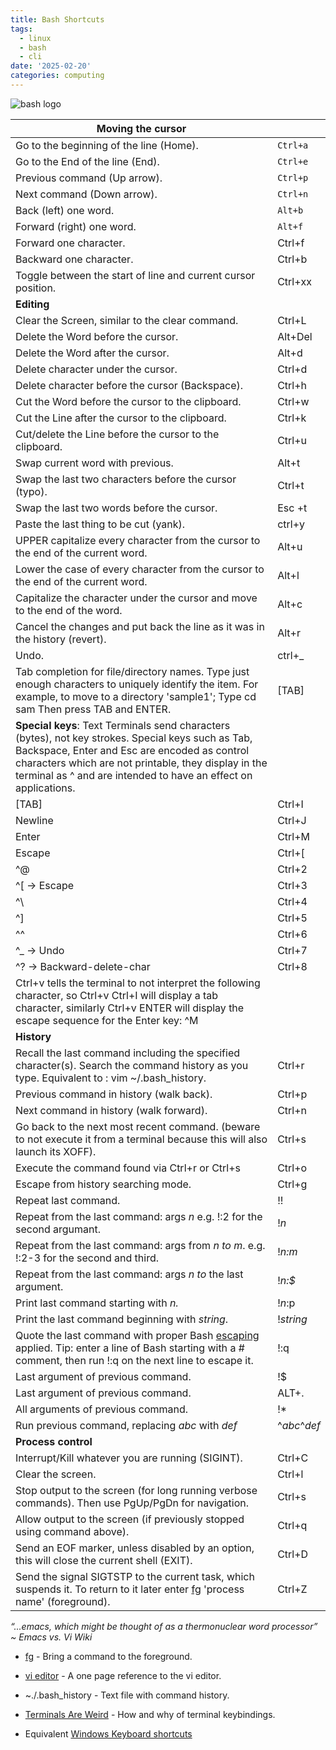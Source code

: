 ```yaml
---
title: Bash Shortcuts
tags:
  - linux
  - bash
  - cli
date: '2025-02-20'
categories: computing
---
```

![bash logo](https://miro.medium.com/v2/resize:fit:1400/format:webp/1*v4o2AXLIJaHSZmqYZk26qA.jpeg)

| **Moving the cursor** |  |
| --- | --- |
| Go to the beginning of the line (Home). | `Ctrl+a` |
| Go to the End of the line (End). | `Ctrl+e` |
| Previous command (Up arrow). | `Ctrl+p` |
| Next command (Down arrow). | `Ctrl+n` |
| Back (left) one word. | `Alt+b` |
| Forward (right) one word. | `Alt+f` |
| Forward one character. | Ctrl+f |
| Backward one character. | Ctrl+b |
| Toggle between the start of line and current cursor position. | Ctrl+xx |
| **Editing** |  |
| Clear the Screen, similar to the clear command. | Ctrl+L |
| Delete the Word before the cursor. | Alt+Del |
| Delete the Word after the cursor. | Alt+d |
| Delete character under the cursor. | Ctrl+d |
| Delete character before the cursor (Backspace). | Ctrl+h |
| Cut the Word before the cursor to the clipboard. | Ctrl+w |
| Cut the Line after the cursor to the clipboard. | Ctrl+k |
| Cut/delete the Line before the cursor to the clipboard. | Ctrl+u |
| Swap current word with previous. | Alt+t |
| Swap the last two characters before the cursor (typo). | Ctrl+t |
| Swap the last two words before the cursor. | Esc +t |
| Paste the last thing to be cut (yank). | ctrl+y |
| UPPER capitalize every character from the cursor to the end of the current word. | Alt+u |
| Lower the case of every character from the cursor to the end of the current word. | Alt+l |
| Capitalize the character under the cursor and move to the end of the word. | Alt+c |
| Cancel the changes and put back the line as it was in the history (revert). | Alt+r |
| Undo. | ctrl+\_ |
| Tab completion for file/directory names. Type just enough characters to uniquely identify the item. For example, to move to a directory 'sample1'; Type cd sam Then press TAB and ENTER. | \[TAB\] |
| **Special keys**: Text Terminals send characters (bytes), not key strokes. Special keys such as Tab, Backspace, Enter and Esc are encoded as control characters which are not printable, they display in the terminal as ^ and are intended to have an effect on applications. |  |
| \[TAB\] | Ctrl+I |
| Newline | Ctrl+J |
| Enter | Ctrl+M |
| Escape | Ctrl+\[ |
| ^@ | Ctrl+2 |
| ^\[ → Escape | Ctrl+3 |
| ^\\ | Ctrl+4 |
| ^\] | Ctrl+5 |
| ^^ | Ctrl+6 |
| ^\_ → Undo | Ctrl+7 |
| ^? → Backward-delete-char | Ctrl+8 |
| Ctrl+v tells the terminal to not interpret the following character, so Ctrl+v Ctrl+I will display a tab character, similarly Ctrl+v ENTER will display the escape sequence for the Enter key: ^M |  |
| **History** |  |
| Recall the last command including the specified character(s). Search the command history as you type. Equivalent to : vim ~/.bash\_history. | Ctrl+r |
| Previous command in history (walk back). | Ctrl+p |
| Next command in history (walk forward). | Ctrl+n |
| Go back to the next most recent command. (beware to not execute it from a terminal because this will also launch its XOFF). | Ctrl+s |
| Execute the command found via Ctrl+r or Ctrl+s | Ctrl+o |
| Escape from history searching mode. | Ctrl+g |
| Repeat last command. | !! |
| Repeat from the last command: args _n_ e.g. !:2 for the second argumant. | !_n_ |
| Repeat from the last command: args from _n to m_. e.g. !:2-3 for the second and third. | !_n:m_ |
| Repeat from the last command: args _n to_ the last argument. | !_n:$_ |
| Print last command starting with _n._ | !_n_:p |
| Print the last command beginning with _string_. | !_string_ |
| Quote the last command with proper Bash [escaping](https://ss64.com/bash/syntax-quoting.html) applied. Tip: enter a line of Bash starting with a # comment, then run !:q on the next line to escape it. | !:q |
| Last argument of previous command. | !$ |
| Last argument of previous command. | ALT+. |
| All arguments of previous command. | !\* |
| Run previous command, replacing _abc_ with _def_ | ^_abc_^_def_ |
| **Process control** |  |
| Interrupt/Kill whatever you are running (SIGINT). | Ctrl+C |
| Clear the screen. | Ctrl+l |
| Stop output to the screen (for long running verbose commands). Then use PgUp/PgDn for navigation. | Ctrl+s |
| Allow output to the screen (if previously stopped using command above). | Ctrl+q |
| Send an EOF marker, unless disabled by an option, this will close the current shell (EXIT). | Ctrl+D |
| Send the signal SIGTSTP to the current task, which suspends it. To return to it later enter [fg](https://ss64.com/bash/fg.html) 'process name' (foreground). | Ctrl+Z |

_“...emacs, which might be thought of as a thermonuclear word processor” ~ Emacs vs. Vi Wiki_

*   [fg](https://ss64.com/bash/syntax-jobs.html) - Bring a command to the foreground.
    
*   [vi editor](https://ss64.com/vi.html) - A one page reference to the vi editor.
    
*   ~./.bash\_history - Text file with command history.
    
*   [Terminals Are Weird](https://catern.com/posts/terminal_quirks.html) - How and why of terminal keybindings.
    
*   Equivalent [Windows Keyboard shortcuts](https://ss64.com/nt/syntax-keyboard.html)
